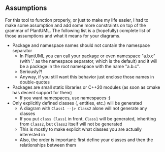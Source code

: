 ## Assumptions

For this tool to function properly, or just to make my life easier, I had to make some assumption and add some more constraints on top of the grammar of PlantUML. The following list is a (hopefully) complete list of those assumptions and what it means for your diagrams.

* Package and namespace names should not contain the namespace separator
    * In PlantUML you can call your package or even namespace "a.b.c" (with '.' as the namespace separator, which is the default) and it will be a package in the root namespace with the name "a.b.c".
    * Seriously?!
    * Anyway, if you still want this behavior just enclose those names in double-quotes
* Packages are small static libraries or C++20 modules (as soon as cmake has decent support for them)
    * If you want namespaces, use namespaces :)
* Only explicitly defined classes (, entities, etc.) will be generated
    * A diagram with `Class1 --|> Class2` alone will not generate any classes
    * If you put `class Class1` in front, `Class1` will be generated, inheriting from `Class2`, but `Class2` itself will not be generated
    * This is mostly to make explicit what classes you are actually interested in
    * Also, the order is important: first define your classes and then the relationships between them
